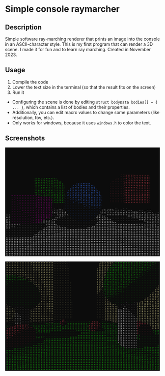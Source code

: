# Simple console raymarcher

## Description

Simple software ray-marching renderer that prints an image into the console in an ASCII-character style. This is my first program that can render a 3D scene. I made it for fun and to learn ray marching. Created in November 2023.

## Usage

1. Compile the code
2. Lower the text size in the terminal (so that the result fits on the screen)
3. Run it

- Configuring the scene is done by editing `struct bodyData bodies[] = { ... }`, which contains a list of bodies and their properties. 
- Additionally, you can edit macro values to change some parameters (like resolution, fov, etc.).
- Only works for windows, because it uses `windows.h` to color the text.

## Screenshots

![output_2](/screenshots/output_2.png)

![output_4](/screenshots/output_4.png)
